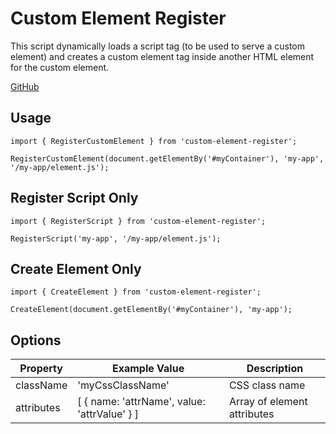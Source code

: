 # Custom Element Register

This script dynamically loads a script tag (to be used to serve a custom element) and creates a custom element tag inside another HTML element for the custom element.

[GitHub](https://github.com/chriskitson/custom-element-register)

## Usage

```
import { RegisterCustomElement } from 'custom-element-register';

RegisterCustomElement(document.getElementBy('#myContainer'), 'my-app', '/my-app/element.js');
```

## Register Script Only

```
import { RegisterScript } from 'custom-element-register';

RegisterScript('my-app', '/my-app/element.js');
```

## Create Element Only

```
import { CreateElement } from 'custom-element-register';

CreateElement(document.getElementBy('#myContainer'), 'my-app');
```

## Options

Property | Example Value | Description
--- | --- | ---
className | 'myCssClassName' | CSS class name
attributes | [ { name: 'attrName', value: 'attrValue' } ] | Array of element attributes